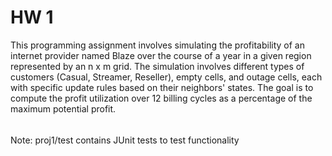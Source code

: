 # HW 1

This programming assignment involves simulating the profitability of an internet provider named Blaze over the course of a year in a given region represented by an n x m grid. The simulation involves different types of customers (Casual, Streamer, Reseller), empty cells, and outage cells, each with specific update rules based on their neighbors' states. The goal is to compute the profit utilization over 12 billing cycles as a percentage of the maximum potential profit.
######
Note: proj1/test contains JUnit tests to test functionality 
